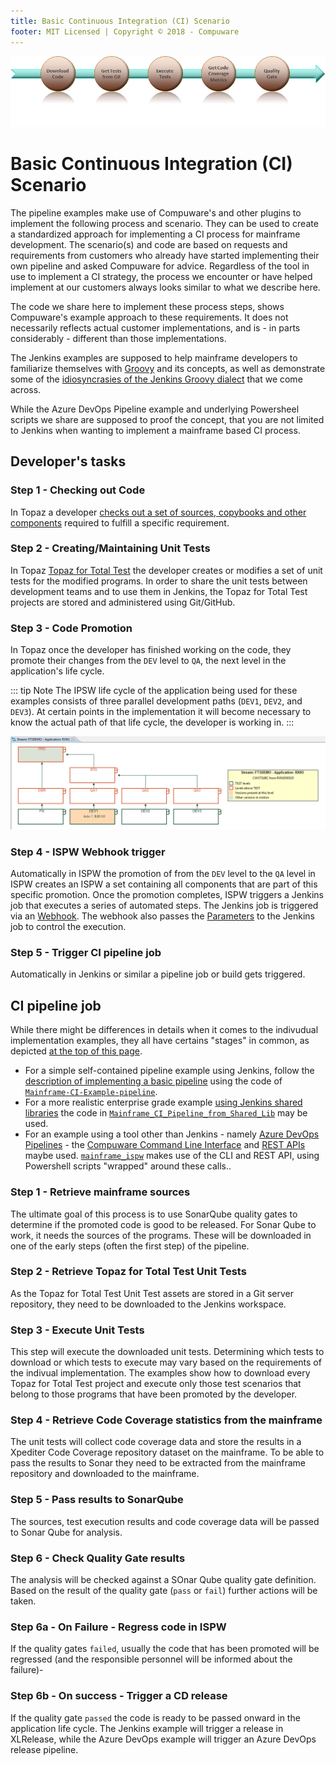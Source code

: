 ```yaml
---
title: Basic Continuous Integration (CI) Scenario
footer: MIT Licensed | Copyright © 2018 - Compuware
---
```


![Toolchain](../pipelines/images/general_pipeline.png)

# Basic Continuous Integration (CI) Scenario

The pipeline examples make use of Compuware's and other plugins to implement the following process and scenario. They can be used to create a standardized approach for implementing a CI process for mainframe development. The scenario(s) and code are based on requests and requirements from customers who already have started implementing their own pipeline and asked Compuware for advice. Regardless of the tool in use to implement a CI strategy, the process we encounter or have helped implement at our customers always looks similar to what we describe here.

The code we share here to implement these process steps, shows Compuware's example approach to these requirements. It does not necessarily reflects actual customer implementations, and is - in parts considerably - different than those implementations.

The Jenkins examples are supposed to help mainframe developers to familiarize themselves with [Groovy](http://groovy-lang.org/documentation.html) and its concepts, as well as demonstrate some of the [idiosyncrasies of the Jenkins Groovy dialect](../guidelines/jenkins_groovy) that we come across.

While the Azure DevOps Pipeline example and underlying Powersheel scripts we share are supposed to proof the concept, that you are not limited to Jenkins when wanting to implement a mainframe based CI process.  

## Developer's tasks

### Step 1 - Checking out Code
In Topaz a developer [checks out a set of sources, copybooks and other components](../guidelines/ispw_setup.md) required to fulfill a specific requirement.

### Step 2 -  Creating/Maintaining Unit Tests
In Topaz [Topaz for Total Test](../guidelines/ttt_scenario.md) the developer creates or modifies a set of unit tests for the modified programs. In order to share the unit tests between development teams and to use them in Jenkins, the Topaz for Total Test projects are stored and administered using Git/GitHub.

### Step 3 - Code Promotion
In Topaz once the developer has finished working on the code, they promote their changes from the `DEV` level to `QA`, the next level in the application's life cycle.

::: tip Note
The IPSW life cycle of the application being used for these examples consists of three parallel development paths (`DEV1`, `DEV2`, and `DEV3`). At certain points in the implementation it will become necessary to know the actual path of that life cycle, the developer is working in.
:::

![ISPW Life Cylce](../guidelines/images/ISPW_life_cycle.png)

### Step 4 - ISPW Webhook trigger
Automatically in ISPW the promotion of from the `DEV` level to the `QA` level in ISPW creates an ISPW a set containing all components that are part of this specific promotion.  Once the promotion completes, ISPW triggers a Jenkins job that executes a series of automated steps.  The Jenkins job is triggered via an [Webhook](../tool_configuration/webhook_setup.md).  The webhook also passes the [Parameters](../advanced_pipelines/parameters.md) to the Jenkins job to control the execution.

### Step 5 - Trigger CI pipeline job
Automatically in Jenkins or similar a pipeline job or build gets triggered.  

## CI pipeline job
While there might be differences in details when it comes to the indivudual implementation examples, they all have certains "stages" in common, as depicted [at the top of this page](#basic-continuous-integration-ci-scenario).
  - For a simple self-contained pipeline example using Jenkins, follow the [description of implementing a basic pipeline](./basic_example_pipeline.md) using the code of [`Mainframe-CI-Example-pipeline`](https://github.com/cpwr-devops/DevOps-Examples/blob/master/src/Jenkinsfile/Mainframe-CI-Example-pipeline.jenkinsfile).
  - For a more realistic enterprise grade example [using Jenkins shared libraries](../advanced_pipelines/readme.md#mainframe-ci-pipeline-from-shared-lib) the code in [`Mainframe_CI_Pipeline_from_Shared_Lib`](https://github.com/cpwr-devops/DevOps-Examples/blob/master/vars\Mainframe_CI_Pipeline_from_Shared_Lib.groovy) may be used.
  - For an example using a tool other than Jenkins - namely [Azure DevOps Pipelines](./alternatives_to_jenkins.md#an-example-using-azure-devops-pipelines) - the [Compuware Command Line Interface](../apis/topaz_cli.md) and [REST APIs](../apis/rest_api.md) maybe used. [`mainframe_ispw`](https://github.com/cpwr-devops/DevOps-Examples/blob/master/src\misc-examples\AzureDevOps\PipelineYAML\mainframe_ispw.yaml) makes use of the CLI and REST API, using Powershell scripts "wrapped" around these calls..

### Step 1 - Retrieve mainframe sources
The ultimate goal of this process is to use SonarQube quality gates to determine if the promoted code is good to be released. For Sonar Qube to work, it needs the sources of the programs. These will be downloaded in one of the early steps (often the first step) of the pipeline. 

### Step 2 - Retrieve Topaz for Total Test Unit Tests
As the Topaz for Total Test Unit Test assets are stored in a Git server repository, they need to be downloaded to the Jenkins workspace.

### Step 3 - Execute Unit Tests
This step will execute the downloaded unit tests. Determining which tests to download or which tests to execute may vary based on the requirements of the indivual implementation. The examples show how to download every Topaz for Total Test project and execute only those test scenarios that belong to those programs that have been promoted by the developer.

### Step 4 - Retrieve Code Coverage statistics from the mainframe
The unit tests will collect code coverage data and store the results in a Xpediter Code Coverage repository dataset on the mainframe. To be able to pass the results to Sonar they need to be extracted from the mainframe repository and downloaded to the mainframe.

### Step 5 - Pass results to SonarQube
The sources, test execution results and code coverage data will be passed to Sonar Qube for analysis.

### Step 6 - Check Quality Gate results
The analysis will be checked against a SOnar Qube quality gate definition. Based on the result of the quality gate (`pass` or `fail`) further actions will be taken.

### Step 6a - On Failure - Regress code in ISPW
If the quality gates `failed`, usually the code that has been promoted will be regressed (and the responsible personnel will be informed about the failure)-

### Step 6b - On success - Trigger a CD release
If the quality gate `passed` the code is ready to be passed onward in the application life cycle. The Jenkins example will trigger a release in XLRelease, while the Azure DevOps example will trigger an Azure DevOps release pipeline.
<!--stackedit_data:
eyJoaXN0b3J5IjpbMTAyMjk0MjgxXX0=
-->